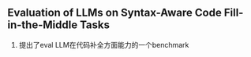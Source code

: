 ## Evaluation of LLMs on Syntax-Aware Code Fill-in-the-Middle Tasks
1. 提出了eval LLM在代码补全方面能力的一个benchmark